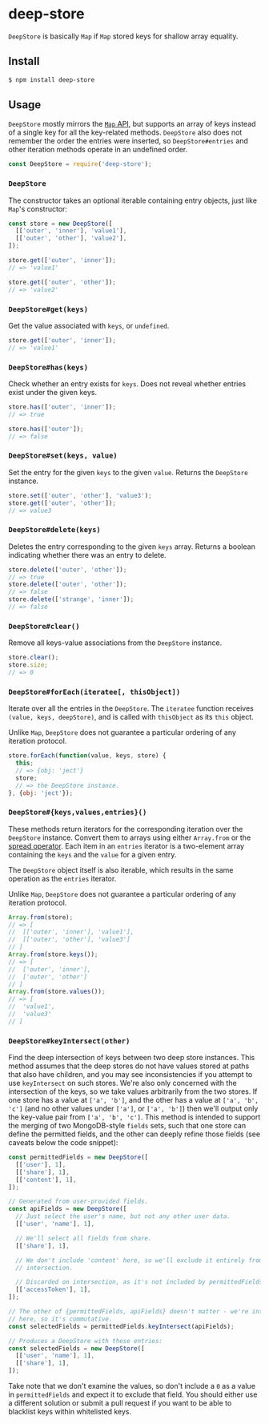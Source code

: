 deep-store
==========

`DeepStore` is basically `Map` if `Map` stored keys for shallow array equality.

Install
-------

```sh
$ npm install deep-store
```

Usage
-----

`DeepStore` mostly mirrors the [`Map` API][Map], but supports an array of keys instead of a single key for all the key-related methods. `DeepStore` also does not remember the order the entries were inserted, so `DeepStore#entries` and other iteration methods operate in an undefined order.

```js
const DeepStore = require('deep-store');
```

### `DeepStore`

The constructor takes an optional iterable containing entry objects, just like `Map`'s constructor:

```js
const store = new DeepStore([
  [['outer', 'inner'], 'value1'],
  [['outer', 'other'], 'value2'],
]);

store.get(['outer', 'inner']);
// => 'value1'

store.get(['outer', 'other']);
// => 'value2'
```

### `DeepStore#get(keys)`

Get the value associated with `keys`, or `undefined`.

```js
store.get(['outer', 'inner']);
// => 'value1'
```

### `DeepStore#has(keys)`

Check whether an entry exists for `keys`. Does not reveal whether entries exist under the given keys.

```js
store.has(['outer', 'inner']);
// => true

store.has(['outer']);
// => false
```

### `DeepStore#set(keys, value)`

Set the entry for the given `keys` to the given `value`. Returns the `DeepStore` instance.

```js
store.set(['outer', 'other'], 'value3');
store.get(['outer', 'other']);
// => value3
```

### `DeepStore#delete(keys)`

Deletes the entry corresponding to the given `keys` array. Returns a boolean indicating whether there was an entry to delete.

```js
store.delete(['outer', 'other']);
// => true
store.delete(['outer', 'other']);
// => false
store.delete(['strange', 'inner']);
// => false
```

### `DeepStore#clear()`

Remove all keys-value associations from the `DeepStore` instance.

```js
store.clear();
store.size;
// => 0
```

### `DeepStore#forEach(iteratee[, thisObject])`

Iterate over all the entries in the `DeepStore`. The `iteratee` function receives `(value, keys, deepStore)`, and is called with `thisObject` as its `this` object.

Unlike `Map`, `DeepStore` does not guarantee a particular ordering of any iteration protocol.

```js
store.forEach(function(value, keys, store) {
  this;
  // => {obj: 'ject'}
  store;
  // => the DeepStore instance.
}, {obj: 'ject'});
```

### `DeepStore#{keys,values,entries}()`

These methods return iterators for the corresponding iteration over the `DeepStore` instance. Convert them to arrays using either `Array.from` or the [spread operator]. Each item in an `entries` iterator is a two-element array containing the `keys` and the `value` for a given entry.

The `DeepStore` object itself is also iterable, which results in the same operation as the `entries` iterator.

Unlike `Map`, `DeepStore` does not guarantee a particular ordering of any iteration protocol.

```js
Array.from(store);
// => [
//  [['outer', 'inner'], 'value1'],
//  [['outer', 'other'], 'value3']
// ]
Array.from(store.keys());
// => [
//  ['outer', 'inner'],
//  ['outer', 'other']
// ]
Array.from(store.values());
// => [
//  'value1',
//  'value3'
// ]
```

### `DeepStore#keyIntersect(other)`

Find the deep intersection of keys between two deep store instances. This method assumes that the deep stores do not have values stored at paths that also have children, and you may see inconsistencies if you attempt to use `keyIntersect` on such stores. We're also only concerned with the intersection of the keys, so we take values arbitrarily from the two stores. If one store has a value at `['a', 'b']`, and the other has a value at `['a', 'b', 'c']` (and no other values under `['a']`, or `['a', 'b']`) then we'll output only the key-value pair from `['a', 'b', 'c']`. This method is intended to support the merging of two MongoDB-style `fields` sets, such that one store can define the permitted fields, and the other can deeply refine those fields (see caveats below the code snippet):

```js
const permittedFields = new DeepStore([
  [['user'], 1],
  [['share'], 1],
  [['content'], 1],
]);

// Generated from user-provided fields.
const apiFields = new DeepStore([
  // Just select the user's name, but not any other user data.
  [['user', 'name'], 1],

  // We'll select all fields from share.
  [['share'], 1],

  // We don't include 'content' here, so we'll exclude it entirely from the
  // intersection.

  // Discarded on intersection, as it's not included by permittedFields.
  [['accessToken'], 1],
]);

// The other of {permittedFields, apiFields} doesn't matter - we're intersecting
// here, so it's commutative.
const selectedFields = permittedFields.keyIntersect(apiFields);

// Produces a DeepStore with these entries:
const selectedFields = new DeepStore([
  [['user', 'name'], 1],
  [['share'], 1],
]);
```

Take note that we don't examine the values, so don't include a `0` as a value in `permittedFields` and expect it to exclude that field. You should either use a different solution or submit a pull request if you want to be able to blacklist keys within whitelisted keys.

[Map]: https://developer.mozilla.org/en-US/docs/Web/JavaScript/Reference/Global_Objects/Map "Map - JavaScript &vert; MDN"
[spread operator]: https://developer.mozilla.org/en-US/docs/Web/JavaScript/Reference/Operators/Spread_operator "Spread syntax - JavaScript &vert; MDN"
